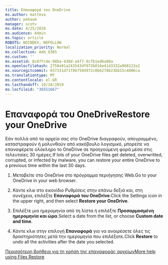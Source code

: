 ```yaml
---
title: Επαναφορά του OneDrive
ms.author: matteva
author: pebaum
manager: scotv
ms.date: 4/25/2018
ms.audience: Admin
ms.topic: article
ROBOTS: NOINDEX, NOFOLLOW
localization_priority: Normal
ms.collection: Adm_O365
ms.custom: ''
ms.assetid: 8c07fc4e-98ba-438d-a4f7-9cfb1ed6a08a
ms.openlocfilehash: 2750a91a243543df073b016e41d3332a968123a1
ms.sourcegitcommit: 037331d71f06750d972c0b6278b23bb15c4806ca
ms.translationtype: MT
ms.contentlocale: el-GR
ms.lasthandoff: 10/18/2019
ms.locfileid: "36551667"
---
```

# <a name="restore-your-onedrive"></a><span data-ttu-id="d94fb-102">Επαναφορά του OneDrive</span><span class="sxs-lookup"><span data-stu-id="d94fb-102">Restore your OneDrive</span></span>

<span data-ttu-id="d94fb-103">Εάν πολλά από τα αρχεία σας στο OneDrive διαγραφούν, απογραμμένο, καταστραφούν ή μολυνθούν από κακόβουλο λογισμικό, μπορείτε να επαναφέρετε ολόκληρο το OneDrive σε προηγούμενη φορά μέσα στις τελευταίες 30 ημέρες.</span><span class="sxs-lookup"><span data-stu-id="d94fb-103">If lots of your OneDrive files get deleted, overwritted, corrupted, or infected by malware, you can restore your entire OneDrive to a previous time within the last 30 days.</span></span>
  
1. <span data-ttu-id="d94fb-104">Μεταβείτε στο OneDrive στο πρόγραμμα περιήγησης Web.</span><span class="sxs-lookup"><span data-stu-id="d94fb-104">Go to your OneDrive in your web browser.</span></span>
    
2. <span data-ttu-id="d94fb-105">Κάντε κλικ στο εικονίδιο Ρυθμίσεις στην επάνω δεξιά και, στη συνέχεια, επιλέξτε **Επαναφορά του OneDrive**.</span><span class="sxs-lookup"><span data-stu-id="d94fb-105">Click the Settings icon in the upper right, and then select **Restore your OneDrive**.</span></span>
    
3. <span data-ttu-id="d94fb-106">Επιλέξτε μια ημερομηνία από τη λίστα ή επιλέξτε **Προσαρμοσμένη ημερομηνία και ώρα**.</span><span class="sxs-lookup"><span data-stu-id="d94fb-106">Select a date from the list, or choose **Custom date and time**.</span></span>
    
4. <span data-ttu-id="d94fb-107">Κάντε κλικ στην επιλογή **Επαναφορά** για να αναιρέσετε όλες τις δραστηριότητες μετά την ημερομηνία που επιλέξατε.</span><span class="sxs-lookup"><span data-stu-id="d94fb-107">Click **Restore** to undo all the activities after the date you selected.</span></span> 
    
[<span data-ttu-id="d94fb-108">Περισσότερη βοήθεια για τη χρήση της επαναφοράς αρχείων</span><span class="sxs-lookup"><span data-stu-id="d94fb-108">More help using Files Restore</span></span>](https://go.microsoft.com/fwlink/?linkid=872874)
  

